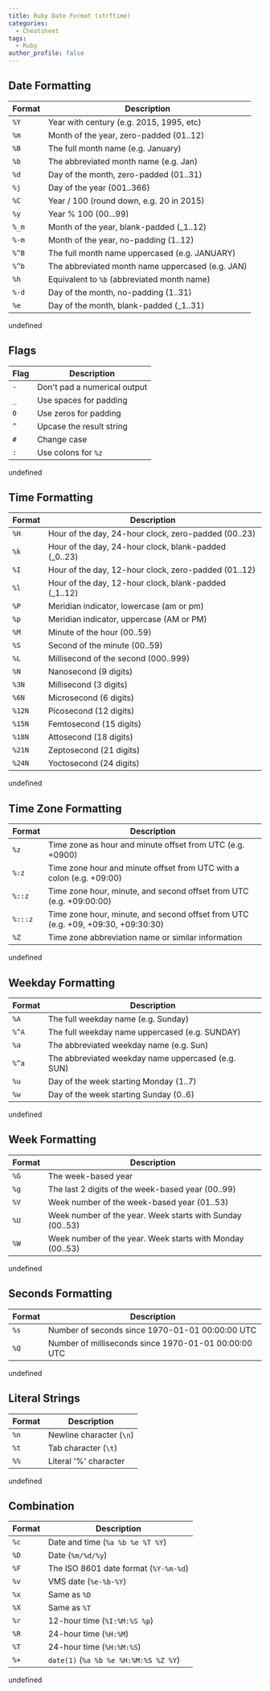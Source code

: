 ```yaml
---
title: Ruby Date Format (strftime)
categories:
  - Cheatsheet
tags:
  - Ruby
author_profile: false
---
```

## Date Formatting


| Format | Description                                      |
| ------ | ------------------------------------------------ |
| `%Y`   | Year with century (e.g. 2015, 1995, etc)         |
| `%m`   | Month of the year, zero-padded (01..12)          |
| `%B`   | The full month name (e.g. January)               |
| `%b`   | The abbreviated month name (e.g. Jan)            |
| `%d`   | Day of the month, zero-padded (01..31)           |
| `%j`   | Day of the year (001..366)                       |
| `%C`   | Year / 100 (round down, e.g. 20 in 2015)         |
| `%y`   | Year % 100 (00...99)                             |
| `%_m`  | Month of the year, blank-padded (_1..12)         |
| `%-m`  | Month of the year, no-padding (1..12)            |
| `%^B`  | The full month name uppercased (e.g. JANUARY)    |
| `%^b`  | The abbreviated month name uppercased (e.g. JAN) |
| `%h`   | Equivalent to `%b` (abbreviated month name)      |
| `%-d`  | Day of the month, no-padding (1..31)             |
| `%e`   | Day of the month, blank-padded (_1..31)          |

undefined
## Flags


| Flag | Description                  |
| ---- | ---------------------------- |
| `-`  | Don't pad a numerical output |
| `_`  | Use spaces for padding       |
| `0`  | Use zeros for padding        |
| `^`  | Upcase the result string     |
| `#`  | Change case                  |
| `:`  | Use colons for `%z`          |

undefined
## Time Formatting


| Format | Description                                           |
| ------ | ----------------------------------------------------- |
| `%H`   | Hour of the day, 24-hour clock, zero-padded (00..23)  |
| `%k`   | Hour of the day, 24-hour clock, blank-padded (_0..23) |
| `%I`   | Hour of the day, 12-hour clock, zero-padded (01..12)  |
| `%l`   | Hour of the day, 12-hour clock, blank-padded (_1..12) |
| `%P`   | Meridian indicator, lowercase (am or pm)              |
| `%p`   | Meridian indicator, uppercase (AM or PM)              |
| `%M`   | Minute of the hour (00..59)                           |
| `%S`   | Second of the minute (00..59)                         |
| `%L`   | Millisecond of the second (000..999)                  |
| `%N`   | Nanosecond (9 digits)                                 |
| `%3N`  | Millisecond (3 digits)                                |
| `%6N`  | Microsecond (6 digits)                                |
| `%12N` | Picosecond (12 digits)                                |
| `%15N` | Femtosecond (15 digits)                               |
| `%18N` | Attosecond (18 digits)                                |
| `%21N` | Zeptosecond (21 digits)                               |
| `%24N` | Yoctosecond (24 digits)                               |

undefined
## Time Zone Formatting


| Format  | Description                                                                      |
| ------- | -------------------------------------------------------------------------------- |
| `%z`    | Time zone as hour and minute offset from UTC (e.g. +0900)                        |
| `%:z`   | Time zone hour and minute offset from UTC with a colon (e.g. +09:00)             |
| `%::z`  | Time zone hour, minute, and second offset from UTC (e.g. +09:00:00)              |
| `%:::z` | Time zone hour, minute, and second offset from UTC (e.g. +09, +09:30, +09:30:30) |
| `%Z`    | Time zone abbreviation name or similar information                               |

undefined
## Weekday Formatting


| Format | Description                                        |
| ------ | -------------------------------------------------- |
| `%A`   | The full weekday name (e.g. Sunday)                |
| `%^A`  | The full weekday name uppercased (e.g. SUNDAY)     |
| `%a`   | The abbreviated weekday name (e.g. Sun)            |
| `%^a`  | The abbreviated weekday name uppercased (e.g. SUN) |
| `%u`   | Day of the week starting Monday (1..7)             |
| `%w`   | Day of the week starting Sunday (0..6)             |

undefined
## Week Formatting


| Format | Description                                               |
| ------ | --------------------------------------------------------- |
| `%G`   | The week-based year                                       |
| `%g`   | The last 2 digits of the week-based year (00..99)         |
| `%V`   | Week number of the week-based year (01..53)               |
| `%U`   | Week number of the year. Week starts with Sunday (00..53) |
| `%W`   | Week number of the year. Week starts with Monday (00..53) |

undefined
## Seconds Formatting


| Format | Description                                          |
| ------ | ---------------------------------------------------- |
| `%s`   | Number of seconds since 1970-01-01 00:00:00 UTC      |
| `%Q`   | Number of milliseconds since 1970-01-01 00:00:00 UTC |

undefined
## Literal Strings


| Format | Description              |
| ------ | ------------------------ |
| `%n`   | Newline character (`\n`) |
| `%t`   | Tab character (`\t`)     |
| `%%`   | Literal '%' character    |

undefined
## Combination


| Format | Description                           |
| ------ | ------------------------------------- |
| `%c`   | Date and time (`%a %b %e %T %Y`)      |
| `%D`   | Date (`%m/%d/%y`)                     |
| `%F`   | The ISO 8601 date format (`%Y-%m-%d`) |
| `%v`   | VMS date (`%e-%b-%Y`)                 |
| `%x`   | Same as `%D`                          |
| `%X`   | Same as `%T`                          |
| `%r`   | 12-hour time (`%I:%M:%S %p`)          |
| `%R`   | 24-hour time (`%H:%M`)                |
| `%T`   | 24-hour time (`%H:%M:%S`)             |
| `%+`   | `date(1)` (`%a %b %e %H:%M:%S %Z %Y`) |

undefined